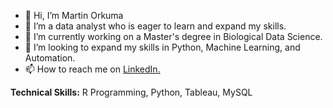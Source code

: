- 👋 Hi, I’m Martin Orkuma
- 👀 I’m a data analyst who is eager to learn and expand my skills. 
- 🌱 I’m currently working on a Master's degree in Biological Data Science. 
- 💞️ I’m looking to expand my skills in Python, Machine Learning, and Automation. 
- 📫 How to reach me on [LinkedIn.](https://www.linkedin.com/in/martin-orkuma/)

**Technical Skills:**
R Programming, Python, Tableau, MySQL


<!---
martinorkuma/martinorkuma is a ✨ special ✨ repository because its `README.md` (this file) appears on your GitHub profile.
You can click the Preview link to take a look at your changes.
--->
